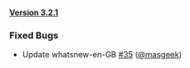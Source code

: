 #### [Version 3.2.1](https://IITA-AKILIMO/rya-android/releases/tag/3.2.1) 
### Fixed Bugs 
- Update whatsnew-en-GB [#35](https://IITA-AKILIMO/rya-android/issues/#35) ([@masgeek](https://github.com/@masgeek))
 
 